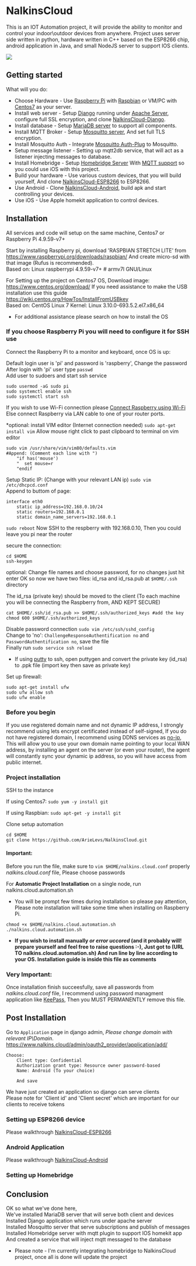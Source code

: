 NalkinsCloud
============
This is an IOT Automation project, it will provide the ability to monitor and control your indoor\outdoor devices from anywhere.
Project uses server side written in python, hardware written in C++ based on the ESP8266 chip, android application in Java, and small NodeJS server to support IOS clients.

![](docs/NalkingCloudDiagram.png)

Getting started
---------------
What will you do:
* Choose Hardware - Use [Raspberry Pi](https://www.raspberrypi.org/learning/hardware-guide/) with [Raspbian](https://www.raspberrypi.org/downloads/raspbian/) or VM/PC with [Centos7](https://www.centos.org/download/) as your server.
* Install web server - Setup [Django](https://www.djangoproject.com/) running under [Apache Server](https://httpd.apache.org/), configure full SSL encryption, and clone [NalkinsCloud-Django](https://github.com/ArieLevs/NalkinsCloud-Django).
* Install database - Setup [MariaDB server](https://mariadb.org/) to support all components.
* Install MQTT Broker - Setup [Mosquitto server](https://mosquitto.org/), And set full TLS encryption.
* Install Mosquitto Auth - Integrate [Mosquitto Auth-Plug](https://github.com/jpmens/mosquitto-auth-plug) to Mosquitto.
* Setup message listener - Setting up mqtt2db service, that will act as a listener injecting messages to database.
* Install Homebridge - Setup [Homebridge Server](https://github.com/nfarina/homebridge) With [MQTT support](https://github.com/cflurin/homebridge-mqtt) so you could use iOS with this project.
* Build your hardware - Use various custom devices, that you will build yourself, And clone [NalkinsCloud-ESP8266](https://github.com/ArieLevs/NalkinsCloud-ESP8266) to ESP8266.
* Use Android - Clone [NalkinsCloud-Android](https://github.com/ArieLevs/NalkinsCloud-Android), build apk and start controlling your devices.
* Use iOS - Use Apple homekit application to control devices.


Installation
------------
All services and code will setup on the same machine, Centos7 or Raspberry Pi 4.9.59-v7+

Start by installing Raspberry pi, download 'RASPBIAN STRETCH LITE' from https://www.raspberrypi.org/downloads/raspbian/
And create micro-sd with that image (Rufus is recommended).  
Based on: Linux raspberrypi 4.9.59-v7+ # armv7l GNU/Linux

For Setting up the project on Centos7 OS, Download image: https://www.centos.org/download/
If you need assistance to make the USB installation use this guide https://wiki.centos.org/HowTos/InstallFromUSBkey  
Based on: CentOS Linux 7 Kernel: Linux 3.10.0-693.5.2.el7.x86_64

- For additional assistance please search on how to install the OS

### If you choose Raspberry Pi you will need to configure it for SSH use
Connect the Raspberry Pi to a monitor and keyboard, once OS is up:

Default login user is 'pi' and password is 'raspberry', Change the password  
After login with 'pi' user type `passwd`  
Add user to sudoers and start ssh service
```
sudo usermod -aG sudo pi
sudo systemctl enable ssh
sudo systemctl start ssh
```

If you wish to use Wi-Fi connection please [Connect Raspberry using Wi-Fi](https://www.raspberrypi.org/documentation/configuration/wireless/wireless-cli.md)
Else connect Raspberry via LAN cable to one of your router ports.
 

*optional: install VIM editor (Internet connection needed)
`sudo apt-get install vim`
Allow mouse right click to past clipboard to terminal on vim editor
```
sudo vim /usr/share/vim/vim80/defaults.vim
#Append: (Comment each line with ")
	"if has('mouse')
	"  set mouse=r
	"endif
```

Setup Static IP: (Change with your relevant LAN ip)
`sudo vim /etc/dhcpcd.conf`  
Append to buttom of page:
```
interface eth0
	static ip_address=192.168.0.10/24
	static routers=192.168.0.1
	static domain_name_servers=192.168.0.1
```

`sudo reboot`
Now SSH to the respberry with 192.168.0.10, Then you could leave you pi near the router

secure the connection:
```
cd $HOME
ssh-keygen
```
optional: Change file names and choose password, for no changes just hit enter
OK so now we have two files: id_rsa and id_rsa.pub at `$HOME/.ssh` directory
	
The id_rsa (private key) should be moved to the client (To each machine you will be connecting the Raspberry from, AND KEPT SECURE)
```
cat $HOME/.ssh/id_rsa.pub >> $HOME/.ssh/authorized_keys #add the key
chmod 600 $HOME/.ssh/authorized_keys
```
Disable password connection `sudo vim /etc/ssh/sshd_config`  
Change to 'no': `ChallengeResponseAuthentification no` and `PasswordAuthentification no`, save the file  
Finally run `sudo service ssh reload`

* If using [putty](http://www.putty.org/) to ssh, open puttygen and convert the private key (id_rsa) to .ppk file (import key then save as private key)
	
Set up firewall:
```
sudo apt-get install ufw
sudo ufw allow ssh
sudo ufw enable
```

### Before you begin
If you use registered domain name and not dynamic IP address, I strongly recommend using lets encrypt certificated instead of self-signed,
If you do not have registered domain, I recommend using DDNS services as [no-ip](https://www.noip.com/remote-access), 
This will allow you to use your own domain name pointing to your local WAN address,
by installing an agent on the server (or even your router), the agent will constantly sync your dynamic ip address,
so you will have access from public internet.

### Project installation
SSH to the instance

If using Centos7: `sudo yum -y install git`

If using Raspbian: `sudo apt-get -y install git`

Clone setup automation
```
cd $HOME
git clone https://github.com/ArieLevs/NalkinsCloud.git
```

#### Important:
Before you run the file, make sure to `vim $HOME/nalkins.cloud.conf` properly *nalkins.cloud.conf* file, Please choose passwords
	
For **__Automatic Project Installation__** on a single node, run nalkins.cloud.automation.sh
* You will be prompt few times during installation so please pay attention, Please note installation will take some time when installing on Raspberry Pi. 
```
chmod +x $HOME/nalkins.cloud.automation.sh
./nalkins.cloud.automation.sh
```

	
* **If you wish to install manually _or error uccored_ (and it probably will! prepare yourself and feel free to raise questions :-),
Just got to (URL TO nalkins.cloud.automation.sh) And run line by line according to your OS. Installation guide is inside this file as comments**

### Very Important:
Once installation finish succeesfully, save all passwords from *nalkins.cloud.conf* file, 
I recommend using password managment application like [KeePass](https://keepass.info/), Then you MUST PERMANENTLY remove this file.

Post Installation
-----------------

Go to `Application` page in django admin, *Please change domain with relevant IP\Domain*.
	https://www.nalkins.cloud/admin/oauth2_provider/application/add/ 
```
Choose:
	Client type: Confidential
	Authorization grant type: Resource owner password-based
	Name: Android (To your choice)
	
	And save
```
We have just created an application so django can serve clients  
Please note for 'Client id' and 'Client secret' which are important for our clients to receive tokens

### Setting up ESP8266 device
Please walkthrough [NalkinsCloud-ESP8266](https://github.com/ArieLevs/NalkinsCloud-ESP8266)

### Android Application
Please walkthrough [NalkinsCloud-Android](https://github.com/ArieLevs/NalkinsCloud-Android)

### Setting up Homebridge

Conclusion
----------

OK so what we've done here,  
We've installed MariaDB server that will serve both client and devices  
Installed Django application which runs under apache server  
Installed Mosquitto server that serve subscriptions and publish of messages  
Installed Homebridge server with mqtt plugin to support IOS homekit app  
And created a service that will inject mqtt messaged to the database  

* Please note - I'm currently integrating homebridge to NalkinsCloud project, once all is done will update the project
